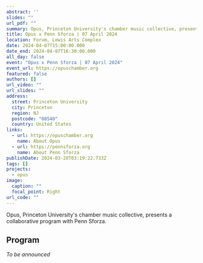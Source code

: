 ```yaml
---
abstract: ''
slides: ""
url_pdf: ""
summary: Opus, Princeton University's chamber music collective, presents a collaborative program with the Penn Sforza.
title: Opus x Penn Sforza | 07 April 2024
location: Forum, Lewis Arts Complex
date: 2024-04-07T15:00:00.000
date_end: 2024-04-07T16:30:00.000
all_day: false
event: "Opus x Penn Sforza | 07 April 2024"
event_url: https://opuschamber.org
featured: false
authors: []
url_video: ""
url_slides: ""
address:
  street: Princeton University
  city: Princeton
  region: NJ
  postcode: "08540"
  country: United States
links:
  - url: https://opuschamber.org
    name: About Opus
  - url: https://pennsforza.org
    name: About Penn Sforza
publishDate: 2024-03-28T03:19:22.733Z
tags: []
projects:
  - opus
image:
  caption: ""
  focal_point: Right
url_code: ""
---
```

Opus, Princeton University's chamber music collective, presents a collaborative program with Penn Sforza.

## Program
*To be announced*
